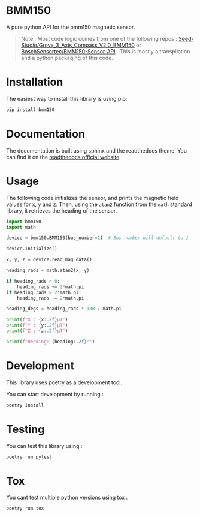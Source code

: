 # BMM150

A pure python API for the bmm150 magnetic sensor.

> Note : Most code logic comes from one of the following repos : [Seed-Studio/Grove_3_Axis_Compass_V2.0_BMM150](https://github.com/Seeed-Studio/Grove_3_Axis_Compass_V2.0_BMM150) or [BoschSensortec/BMM150-Sensor-API](https://github.com/BoschSensortec/BMM150-Sensor-API) . This is mostly a transpilation and a python packaging of this code.

# Installation

The easiest way to install this library is using pip:

```bash
pip install bmm150
```

# Documentation

The documentation is built using sphinx and the readthedocs theme. You can find it on the [readthedocs official website](https://bmm150.readthedocs.io/).

# Usage

The following code initializes the sensor, and prints the magnetic field values for x, y and z.
Then, using the `atan2` function from the `math` standard library, it retrieves the heading of the sensor.

```python
import bmm150
import math

device = bmm150.BMM150(bus_number=1)  # Bus number will default to 1

device.initialize()

x, y, z = device.read_mag_data()

heading_rads = math.atan2(x, y)

if heading_rads < 0:
    heading_rads += 2*math.pi
if heading_rads > 2*math.pi:
    heading_rads -= 2*math.pi

heading_degs = heading_rads * 180 / math.pi

print(f"X : {x:.2f}µT")
print(f"Y : {y:.2f}µT")
print(f"Z : {z:.2f}µT")

print(f"Heading: {heading:.2f}°")
```

# Development

This library uses poetry as a development tool.

You can start development by running :

```bash
poetry install
```

# Testing

You can test this library using :

```bash
poetry run pytest
```

# Tox

You cant test multiple python versions using tox :

```bash
poetry run tox
```